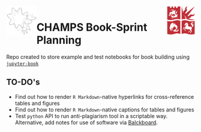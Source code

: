 
<a href="https://champsproject.com/">
  <img src="demo/champsbook/content/images/logo/champs_logo.jpg" width="16%" align="left">
</a>    
  
<a href="http://www.bristol.ac.uk/maths/">
    <img src="demo/champsbook/content/images/logo/uob-logo.png" width="15%" align="right">
</a>



# CHAMPS Book-Sprint Planning

Repo created to store example and test notebooks for book building using [`jupyter-book`](https://github.com/jupyter/jupyter-book) 
 


## TO-DO's


* Find out how to render `R Markdown`-native hyperlinks for cross-reference tables and figures 
* Find out how to render `R Markdown`-native captions for tables and figures
* Test `python` API to run anti-plagiarism tool in a scriptable way. Alternative, add notes for use of software via [Balckboard](https://www.ole.bris.ac.uk/). 
